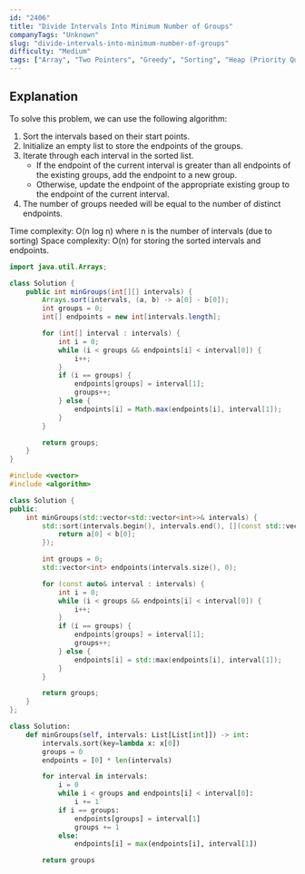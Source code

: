 ```yaml
---
id: "2406"
title: "Divide Intervals Into Minimum Number of Groups"
companyTags: "Unknown"
slug: "divide-intervals-into-minimum-number-of-groups"
difficulty: "Medium"
tags: ["Array", "Two Pointers", "Greedy", "Sorting", "Heap (Priority Queue)", "Prefix Sum"]
---
```


## Explanation
To solve this problem, we can use the following algorithm:
1. Sort the intervals based on their start points.
2. Initialize an empty list to store the endpoints of the groups.
3. Iterate through each interval in the sorted list.
   - If the endpoint of the current interval is greater than all endpoints of the existing groups, add the endpoint to a new group.
   - Otherwise, update the endpoint of the appropriate existing group to the endpoint of the current interval.
4. The number of groups needed will be equal to the number of distinct endpoints.

Time complexity: O(n log n) where n is the number of intervals (due to sorting)
Space complexity: O(n) for storing the sorted intervals and endpoints.
```java
import java.util.Arrays;

class Solution {
    public int minGroups(int[][] intervals) {
        Arrays.sort(intervals, (a, b) -> a[0] - b[0]);
        int groups = 0;
        int[] endpoints = new int[intervals.length];

        for (int[] interval : intervals) {
            int i = 0;
            while (i < groups && endpoints[i] < interval[0]) {
                i++;
            }
            if (i == groups) {
                endpoints[groups] = interval[1];
                groups++;
            } else {
                endpoints[i] = Math.max(endpoints[i], interval[1]);
            }
        }

        return groups;
    }
}
```

```cpp
#include <vector>
#include <algorithm>

class Solution {
public:
    int minGroups(std::vector<std::vector<int>>& intervals) {
        std::sort(intervals.begin(), intervals.end(), [](const std::vector<int>& a, const std::vector<int>& b) {
            return a[0] < b[0];
        });

        int groups = 0;
        std::vector<int> endpoints(intervals.size(), 0);

        for (const auto& interval : intervals) {
            int i = 0;
            while (i < groups && endpoints[i] < interval[0]) {
                i++;
            }
            if (i == groups) {
                endpoints[groups] = interval[1];
                groups++;
            } else {
                endpoints[i] = std::max(endpoints[i], interval[1]);
            }
        }

        return groups;
    }
};
```

```python
class Solution:
    def minGroups(self, intervals: List[List[int]]) -> int:
        intervals.sort(key=lambda x: x[0])
        groups = 0
        endpoints = [0] * len(intervals)

        for interval in intervals:
            i = 0
            while i < groups and endpoints[i] < interval[0]:
                i += 1
            if i == groups:
                endpoints[groups] = interval[1]
                groups += 1
            else:
                endpoints[i] = max(endpoints[i], interval[1])

        return groups
```